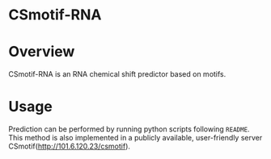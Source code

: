 # CSmotif-RNA

Overview
========
CSmotif-RNA is an RNA chemical shift predictor based on motifs.

Usage
========
Prediction can be performed by running python scripts following `README`. This method is also implemented in a publicly available, user-friendly server CSmotif(http://101.6.120.23/csmotif).

